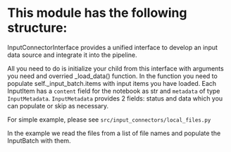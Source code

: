 # This module has the following structure:

InputConnectorInterface provides a unified interface to develop an input data source and integrate it into the pipeline.

All you need to do is initialize your child from this interface with arguments you need and overried \_load_data() function. In the function you need to populate self.\_input_batch.items with input items you have loaded.
Each InputItem has a `content` field for the notebook as str and `metadata` of type `InputMetadata`. `InputMetadata` provides 2 fields: status and data which you can populate or skip as necessary.

For simple example, please see `src/input_connectors/local_files.py`

In the example we read the files from a list of file names and populate the InputBatch with them.
